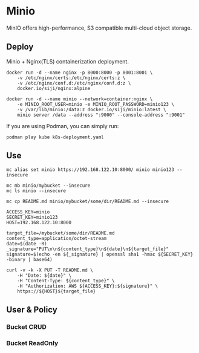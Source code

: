 # Minio

MinIO offers high-performance, S3 compatible multi-cloud object storage.


## Deploy

Minio + Nginx(TLS) containerization deployment.

```
docker run -d --name nginx -p 8000:8000 -p 8001:8001 \
    -v /etc/nginx/certs:/etc/nginx/certs:z \
    -v /etc/nginx/conf.d:/etc/nginx/conf.d:z \
    docker.io/siji/nginx:alpine

docker run -d --name minio --network=container:nginx \
    -e MINIO_ROOT_USER=minio -e MINIO_ROOT_PASSWORD=minio123 \
    -v /var/lib/minio:/data:z docker.io/siji/minio:latest \
    minio server /data --address ":9000" --console-address ":9001"
```

If you are using Podman, you can simply run:

```
podman play kube k8s-deployment.yaml
```


## Use

```
mc alias set minio https://192.168.122.10:8000/ minio minio123 --insecure

mc mb minio/mybucket --insecure
mc ls minio --insecure

mc cp README.md minio/mybucket/some/dir/README.md --insecure
```

```
ACCESS_KEY=minio
SECRET_KEY=minio123
HOST=192.168.122.10:8000

target_file=/mybucket/some/dir/README.md
content_type=application/octet-stream
date=$(date -R)
_signature="PUT\n\n${content_type}\n${date}\n${target_file}"
signature=$(echo -en ${_signature} | openssl sha1 -hmac ${SECRET_KEY} -binary | base64)

curl -v -k -X PUT -T README.md \
    -H "Date: ${date}" \
    -H "Content-Type: ${content_type}" \
    -H "Authorization: AWS ${ACCESS_KEY}:${signature}" \
    https://${HOST}${target_file}
```


## User & Policy

### Bucket CRUD

### Bucket ReadOnly

